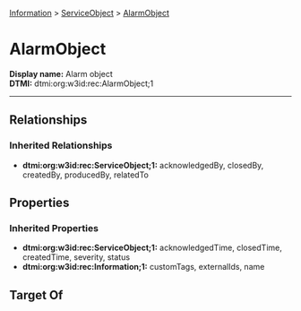 [Information](../Information.md) > [ServiceObject](ServiceObject.md) > [AlarmObject](.)
# AlarmObject

**Display name:** Alarm object<br />
**DTMI:** dtmi:org:w3id:rec:AlarmObject;1

---
## Relationships
### Inherited Relationships
* **dtmi:org:w3id:rec:ServiceObject;1:** acknowledgedBy, closedBy, createdBy, producedBy, relatedTo
## Properties
### Inherited Properties
* **dtmi:org:w3id:rec:ServiceObject;1:** acknowledgedTime, closedTime, createdTime, severity, status
* **dtmi:org:w3id:rec:Information;1:** customTags, externalIds, name
## Target Of
